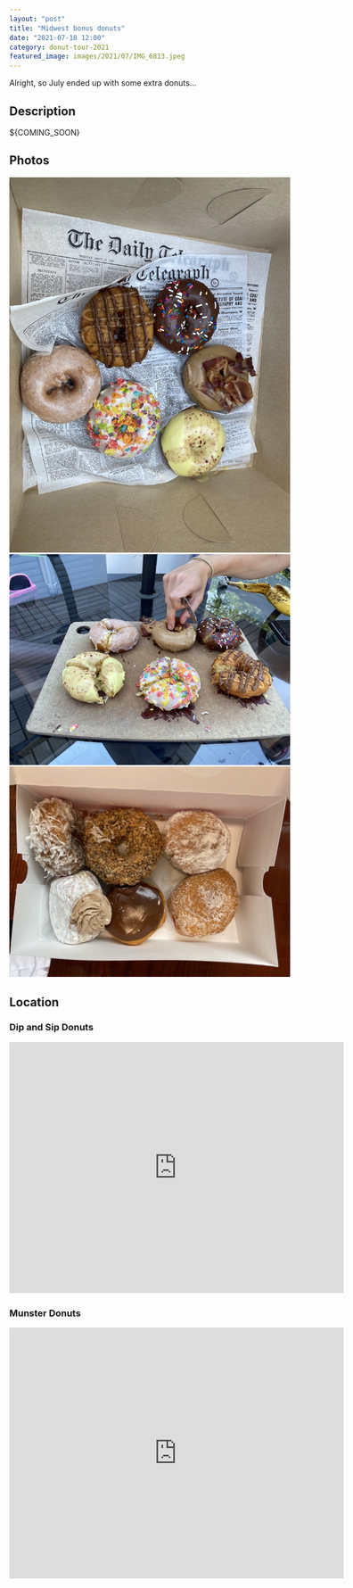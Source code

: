 ```yaml
---
layout: "post"
title: "Midwest bonus donuts"
date: "2021-07-18 12:00"
category: donut-tour-2021
featured_image: images/2021/07/IMG_6813.jpeg
---
```


Alright, so July ended up with some extra donuts...

## Description
${COMING_SOON}

## Photos
<div class="gallery" data-columns="1">
	<img src="/images/2021/07/IMG_6813.jpeg">
	<img src="/images/2021/07/IMG_6814.jpeg">
  <img src="/images/2021/07/IMG_6816.jpeg">
</div>

## Location
### Dip and Sip Donuts
<div class="map-responsive">

<iframe src="https://www.google.com/maps/embed?pb=!1m18!1m12!1m3!1d2967.655492578611!2d-87.68775548455805!3d41.94325366931337!2m3!1f0!2f0!3f0!3m2!1i1024!2i768!4f13.1!3m3!1m2!1s0x880fd31ed7d83a13%3A0x6262f169837e68ab!2sDip%20and%20Sip%20Donuts!5e0!3m2!1sen!2sus!4v1629064453446!5m2!1sen!2sus" width="600" height="450" style="border:0;" allowfullscreen="" loading="lazy"></iframe>

</div>

### Munster Donuts
<div class="map-responsive">

<iframe src="https://www.google.com/maps/embed?pb=!1m18!1m12!1m3!1d2985.33709604949!2d-87.51163308456816!3d41.56194839311826!2m3!1f0!2f0!3f0!3m2!1i1024!2i768!4f13.1!3m3!1m2!1s0x8811e06579b4c2e5%3A0xac1cfc84900799d9!2sMunster%20Donuts!5e0!3m2!1sen!2sus!4v1629064555616!5m2!1sen!2sus" width="600" height="450" style="border:0;" allowfullscreen="" loading="lazy"></iframe>

</div>
